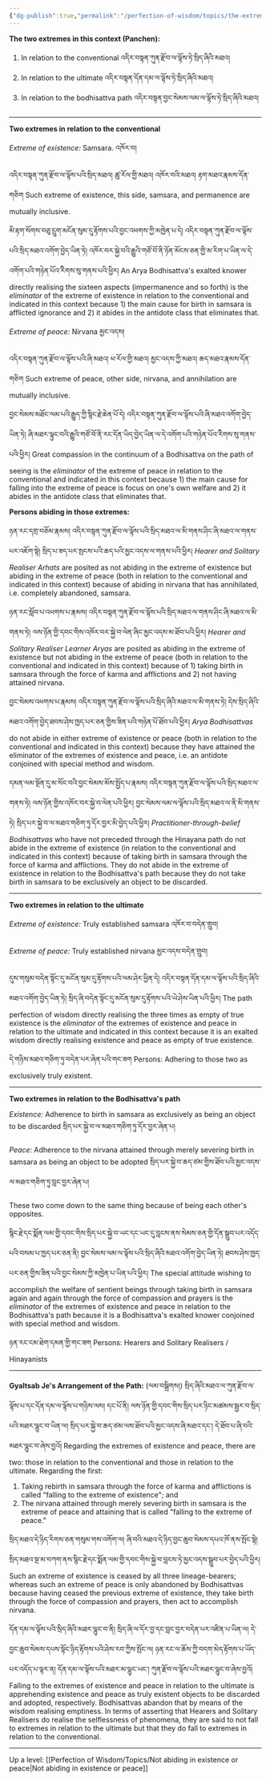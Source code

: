 ```yaml
---
{"dg-publish":true,"permalink":"/perfection-of-wisdom/topics/the-extremes-of-existence-and-peace/"}
---
```


**The two extremes in this context (Panchen):**
1. In relation to the conventional འདིར་བསྟན་ཀུན་རྫོབ་ལ་ལྟོས་ཏེ་སྲིད་ཞིའི་མཐའ།
2. In relation to the ultimate འདིར་བསྟན་དོན་དམ་ལ་ལྟོས་ཏེ་སྲིད་ཞིའི་མཐའ།
3. In relation to the bodhisattva path འདིར་བསྟན་བྱང་སེམས་ལམ་ལ་ལྟོས་ཏེ་སྲིད་ཞིའི་མཐའ།
---
**Two extremes in relation to the conventional**

*Extreme of existence:* Samsara. འཁོར་བ།

འདིར་བསྟན་ཀུན་རྫོབ་ལ་ལྟོས་པའི་སྲིད་མཐའ། ཚུ་རོལ་གྱི་མཐའ། འཁོར་བའི་མཐའ། རྟག་མཐའ་རྣམས་དོན་གཅིག
Such extreme of existence, this side, samsara, and permanence are mutually inclusive.

མི་རྟག་སོགས་བཅུ་དྲུག་མངོན་སུམ་དུ་རྟོགས་པའི་བྱང་འཕགས་ཀྱི་མཁྱེན་པ་དེ། འདིར་བསྟན་ཀུན་རྫོབ་ལ་ལྟོས་པའི་སྲིད་མཐའ་འགོག་བྱེད་ཡིན་ཏེ། 
འཁོར་བར་སྐྱེ་བའི་རྒྱུའི་གཙོ་བོ་ནི་ཉོན་མོངས་ཅན་གྱི་མ་རིག་པ་ཡིན་ལ་དེ་འགོག་པའི་གཉེན་པོའ་ིརིགས་སུ་གནས་པའི་ཕྱིར།
An Arya Bodhisattva's exalted knower directly realising the sixteen aspects (impermanence and so forth) is the *eliminator* of the extreme of existence in relation to the conventional and indicated in this context because 1) the main cause for birth in samsara is afflicted ignorance and 2) it abides in the antidote class that eliminates that.

*Extreme of peace:* Nirvana མྱང་འདས།

འདིར་བསྟན་ཀུན་རྫོབ་ལ་ལྟོས་པའི་ཞི་མཐའ། ཕ་རོལ་གྱི་མཐའ། མྱང་འདས་ཀྱི་མཐའ། ཆད་མཐའ་རྣམས་དོན་གཅིག
Such extreme of peace, other side, nirvana, and annihilation are mutually inclusive.

བྱང་སེམས་མཐོང་ལམ་པའི་རྒྱུད་ཀྱི་སྙིང་རྗེ་ཆེན་པོ་དེ། འདིར་བསྟན་ཀུན་རྫོབ་ལ་ལྟོས་པའི་ཞི་མཐའ་འགོག་བྱེད་ཡིན་ཏེ། 
ཞི་མཐར་ལྟུང་བའི་རྒྱུའི་གཙོ་བོ་ནི་རང་དོན་ཡིད་བྱེད་ཡིན་ལ་དེ་འགོག་པའི་གཉེན་པོའ་ིརིགས་སུ་གནས་པའི་ཕྱིར།
Great compassion in the continuum of a Bodhisattva on the path of seeing is the *eliminator* of the extreme of peace in relation to the conventional and indicated in this context because 1) the main cause for falling into the extreme of peace is focus on one's own welfare and 2) it abides in the antidote class that eliminates that.

**Persons abiding in those extremes:**

ཉན་རང་དགྲ་བཅོམ་རྣམས། འདིར་བསྟན་ཀུན་རྫོབ་ལ་ལྟོས་པའི་སྲིད་མཐའ་ལ་མི་གནས་ཤིང་ཞི་མཐའ་ལ་གནས་པར་འཇོག་སྟེ། 
སྲིད་པ་ཟད་པར་སྤངས་པའི་ཆད་པའི་མྱང་འདས་ལ་གནས་པའི་ཕྱིར།
*Hearer and Solitary Realiser Arhats* are posited as not abiding in the extreme of existence but abiding in the extreme of peace (both in relation to the conventional and indicated in this context) because of abiding in nirvana that has annihilated, i.e. completely abandoned, samsara.

ཉན་རང་སློབ་པ་འཕགས་པ་རྣམས། འདིར་བསྟན་ཀུན་རྫོབ་ལ་ལྟོས་པའི་སྲིད་མཐའ་ལ་གནས་ཤིང༌ཞི་མཐའ་ལ་མི་གནས་ཏེ།
ལས་ཉོན་གྱི་དབང་གིས་འཁོར་བར་སྐྱེ་བ་ལེན་ཞིང་མྱང་འདས་མ་ཐོབ་པའི་ཕྱིར།
*Hearer and Solitary Realiser Learner Aryas* are posited as abiding in the extreme of existence but not abiding in the extreme of peace (both in relation to the conventional and indicated in this context) because of 1) taking birth in samsara through the force of karma and afflictions and 2) not having attained nirvana.

བྱང་སེམས་འཕགས་པ་རྣམས། འདིར་བསྟན་ཀུན་རྫོབ་ལ་ལྟོས་པའི་སྲིད་ཞིའི་མཐའ་ལ་མི་གནས་ཏེ། 
དེས་སྲིད་ཞིའི་མཐའ་འགོག་བྱེད་ཐབས་ཤེས་ཁྱད་པར་ཅན་གྱིས་ཟིན་པའི་གཉེན་པོ་ཐོབ་པའི་ཕྱིར།
*Arya Bodhisattvas* do not abide in either extreme of existence or peace (both in relation to the conventional and indicated in this context) because they have attained the eliminator of the extremes of existence and peace, i.e. an antidote conjoined with special method and wisdom.

དམན་ལམ་སྔོན་དུ་མ་སོང་བའི་བྱང་སེམས་མོས་སྤྱོད་པ་རྣམས། འདིར་བསྟན་ཀུན་རྫོབ་ལ་ལྟོས་པའི་སྲིད་མཐའ་ལ་གནས་ཏེ། 
ལས་ཉོན་གྱིས་འཁོར་བར་སྐྱེ་བ་ལེན་པའི་ཕྱིར། 
བྱང་སེམས་ལམ་ལ་ལྟོས་པའི་སྲིད་མཐའ་ལ་ནི་མི་གནས་ཏེ། སྲིད་པར་སྐྱེ་བ་ལ་མཐའ་གཅིག་ཏུ་དོར་བྱར་མི་བྱེད་པའི་ཕྱིར།
*Practitioner-through-belief Bodhisattvas* who have not preceded through the Hinayana path do not abide in the extreme of existence (in relation to the conventional and indicated in this context) because of taking birth in samsara through the force of karma and afflictions.
They do not abide in the extreme of existence in relation to the Bodhisattva's path because they do not take birth in samsara to be exclusively an object to be discarded.


---
**Two extremes in relation to the ultimate**

*Extreme of existence:* Truly established samsara འཁོར་བ་བདེན་གྲུབ།

*Extreme of peace:* Truly established nirvana མྱང་འདས་བདེན་གྲུབ།

དུས་གསུམ་བདེན་སྟོང་དུ་མངོན་སུམ་དུ་རྟོགས་པའི་ལམ་ཤེར་ཕྱིན་དེ། འདིར་བསྟན་དོན་དམ་ལ་ལྟོས་པའི་སྲིད་ཞིའི་མཐའ་འགོག་བྱེད་ཡིན་ཏེ། 
སྲིད་ཞི་བདེན་སྟོང་དུ་མངོན་སུམ་དུ་རྟོགས་པའི་ཡེ་ཤེས་ཡིན་པའི་ཕྱིར།
The path perfection of wisdom directly realising the three times as empty of true existence is the *eliminator* of the extremes of existence and peace in relation to the ultimate and indicated in this context because it is an exalted wisdom directly realising existence and peace as empty of true existence.

དེ་གཉིས་མཐའ་གཅིག་ཏུ་བདེན་པར་ཞེན་པའི་གང་ཟག
Persons: Adhering to those two as exclusively truly existent.

---
**Two extremes in relation to the Bodhisattva's path**

*Existence:* Adherence to birth in samsara as exclusively as being an object to be discarded
སྲིད་པར་སྐྱེ་བ་ལ་མཐའ་གཅིག་ཏུ་དོར་བྱར་ཞེན་པ།

*Peace:* Adherence to the nirvana attained through merely severing birth in samsara as being an object to be adopted སྲིད་པར་སྐྱེ་བ་ཆད་ཙམ་གྱིས་ཐོབ་པའི་མྱང་འདས་ལ་མཐའ་གཅིག་ཏུ་བླང་བྱར་ཞེན་པ།

These two come down to the same thing because of being each other's opposites.

སྙིང་རྗེ་དང་སྨོན་ལམ་གྱི་དབང་གིས་སྲིད་པར་སྐྱེ་བ་ཡང་དང་ཡང་དུ་བླངས་ནས་སེམས་ཅན་གྱི་དོན་སྒྲུབ་པར་འདོད་པའི་བསམ་པ་ཁྱད་པར་ཅན་ནི།
བྱང་སེམས་ལམ་ལ་ལྟོས་པའི་སྲིད་ཞིའི་མཐའ་འགོག་བྱེད་ཡིན་ཏེ། ཐབས་ཤེས་ཁྱད་པར་ཅན་གྱིས་ཟིན་པའི་བྱང་སེམས་ཀྱི་མཁྱེན་པ་ཡིན་པའི་ཕྱིར།
The special attitude wishing to accomplish the welfare of sentient beings through taking birth in samsara again and again through the force of compassion and prayers is the *eliminator* of the extremes of existence and peace in relation to the Bodhisattva's path because it is a Bodhisattva's exalted knower conjoined with special method and wisdom.

ཉན་རང་ངམ་ཐེག་དམན་གྱི་གང་ཟག
Persons: Hearers and Solitary Realisers / Hinayanists

---
**Gyaltsab Je's Arrangement of the Path:** (ལམ་བསྒྲིགས།)
སྲིད་ཞིའི་མཐའ་ལ་ཀུན་རྫོབ་ལ་ལྟོས་པ་དང་དོན་དམ་ལ་ལྟོས་པ་གཉིས་ལས། དང་པོ་ནི། 
ལས་ཉོན་གྱི་དབང་གིས་སྲིད་པར་ཉིང་མཚམས་སྦྱར་བ་སྲིད་པའི་མཐར་ལྷུང་བ་ཡིན་ལ། སྲིད་པར་སྐྱེ་བ་ཆད་ཙམ་ལས་ཐོབ་པའི་མྱང་འདས་ཞི་མཐའ་དང༌། 
དེ་ཐོབ་པ་ཞི་བའི་མཐར་ལྷུང་བ་ཞེས་བྱའོ།
Regarding the extremes of existence and peace, there are two: those in relation to the conventional and those in relation to the ultimate. Regarding the first:
1. Taking rebirth in samsara through the force of karma and afflictions is called "falling to the extreme of existence"; and
2. The nirvana attained through merely severing birth in samsara is the extreme of peace and attaining that is called "falling to the extreme of peace."

སྲིད་མཐའ་དེ་ཉིད་རིགས་ཅན་གསུམ་གས་འགོག་ལ། ཞི་བའི་མཐའ་དེ་ཉིད་བྱང་ཆུབ་སེམས་དཔའ་ཁོ་ནས་སྤོང་སྟེ། 
སྲིད་མཐའ་སྔ་མ་བཀག་ནས་སྙིང་རྗེ་དང་སྨོན་ལམ་གྱི་དབང་གིས་སྐྱེ་བ་བླངས་ཏེ་མྱང་འདས་སྒྲུབ་པར་བྱེད་པའི་ཕྱིར།
Such an extreme of existence is ceased by all three lineage-bearers; whereas such an extreme of peace is only abandoned by Bodhisattvas because having ceased the previous extreme of existence, they take birth through the force of compassion and prayers, then act to accomplish nirvana.

དོན་དམ་ལ་ལྟོས་པའི་སྲིད་ཞིའི་མཐར་ལྷུང་བ་ནི། སྲིད་ཞི་ལ་དོར་བྱ་དང་བླང་བྱར་བདེན་པར་འཛིན་པ་ཡིན་ལ། 
དེ་བྱང་ཆུབ་སེམས་དཔས་སྟོང་ཉིད་རྟོགས་པའི་ཤེས་རབ་ཀྱིས་སྤོང་ལ། ཉན་རང་ལ་ཆོས་ཀྱི་བདག་མེད་རྟོགས་པ་ཡོད་པར་འདོད་པ་ལྟར་ན། 
དོན་དམ་ལ་ལྟོས་པའི་མཐར་མ་ལྷུང་ཡང༌། ཀུན་རྫོབ་ལ་ལྟོས་པའི་མཐར་ལྷུང་བ་ཞེས་བྱའོ།
Falling to the extremes of existence and peace in relation to the ultimate is apprehending existence and peace as truly existent objects to be discarded and adopted, respectively. Bodhisattvas abandon that by means of the wisdom realising emptiness.
In terms of asserting that Hearers and Solitary Realisers do realise the selflessness of phenomena, they are said to not fall to extremes in relation to the ultimate but that they do fall to extremes in relation to the conventional.

---
Up a level: [[Perfection of Wisdom/Topics/Not abiding in existence or peace\|Not abiding in existence or peace]]